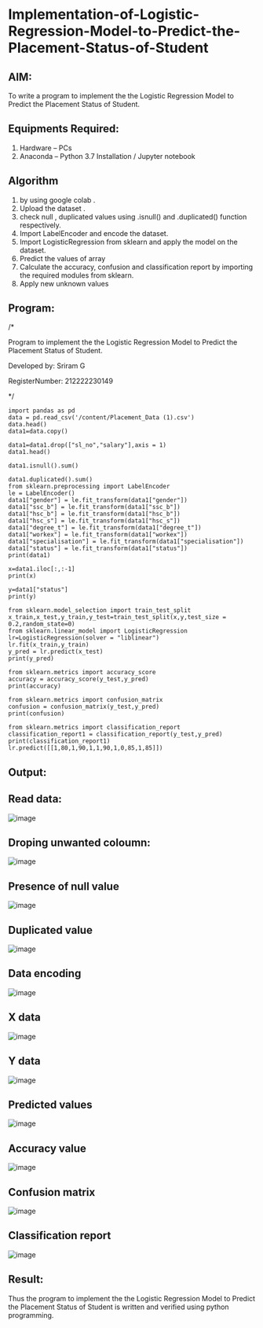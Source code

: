 # Implementation-of-Logistic-Regression-Model-to-Predict-the-Placement-Status-of-Student

## AIM:
To write a program to implement the the Logistic Regression Model to Predict the Placement Status of Student.

## Equipments Required:
1. Hardware – PCs
2. Anaconda – Python 3.7 Installation / Jupyter notebook

## Algorithm

1. by using google colab .
2. Upload the dataset .
3. check null , duplicated values using .isnull() and .duplicated() function respectively.
4. Import LabelEncoder and encode the dataset.
5. Import LogisticRegression from sklearn and apply the model on the dataset.
6. Predict the values of array
7. Calculate the accuracy, confusion and classification report by importing the required modules
from sklearn.
8. Apply new unknown values

## Program:

/*

Program to implement the the Logistic Regression Model to Predict the Placement Status of Student.

Developed by: Sriram G

RegisterNumber:  212222230149

*/

```
import pandas as pd
data = pd.read_csv('/content/Placement_Data (1).csv')
data.head()
data1=data.copy()

data1=data1.drop(["sl_no","salary"],axis = 1)
data1.head()

data1.isnull().sum()

data1.duplicated().sum()
from sklearn.preprocessing import LabelEncoder
le = LabelEncoder()
data1["gender"] = le.fit_transform(data1["gender"])
data1["ssc_b"] = le.fit_transform(data1["ssc_b"])
data1["hsc_b"] = le.fit_transform(data1["hsc_b"])
data1["hsc_s"] = le.fit_transform(data1["hsc_s"])
data1["degree_t"] = le.fit_transform(data1["degree_t"])
data1["workex"] = le.fit_transform(data1["workex"])
data1["specialisation"] = le.fit_transform(data1["specialisation"])
data1["status"] = le.fit_transform(data1["status"])
print(data1)

x=data1.iloc[:,:-1]
print(x)

y=data1["status"]
print(y)

from sklearn.model_selection import train_test_split
x_train,x_test,y_train,y_test=train_test_split(x,y,test_size = 0.2,random_state=0)
from sklearn.linear_model import LogisticRegression
lr=LogisticRegression(solver = "liblinear")
lr.fit(x_train,y_train)
y_pred = lr.predict(x_test)
print(y_pred)

from sklearn.metrics import accuracy_score
accuracy = accuracy_score(y_test,y_pred)
print(accuracy)

from sklearn.metrics import confusion_matrix
confusion = confusion_matrix(y_test,y_pred)
print(confusion)

from sklearn.metrics import classification_report
classification_report1 = classification_report(y_test,y_pred)
print(classification_report1)
lr.predict([[1,80,1,90,1,1,90,1,0,85,1,85]])
```




## Output:

## Read data:

![image](https://github.com/Sriram8452/Implementation-of-Logistic-Regression-Model-to-Predict-the-Placement-Status-of-Student/assets/118708032/55c0d4e2-ce98-49d1-87a2-1a19a6ce21d7)

## Droping unwanted coloumn:

![image](https://github.com/Sriram8452/Implementation-of-Logistic-Regression-Model-to-Predict-the-Placement-Status-of-Student/assets/118708032/453bb407-8743-454e-9c1f-d1df58e3864b)

## Presence of null value


![image](https://github.com/Sriram8452/Implementation-of-Logistic-Regression-Model-to-Predict-the-Placement-Status-of-Student/assets/118708032/4451580f-0932-43a1-863b-8c77b3a5d600)

## Duplicated value

![image](https://github.com/Sriram8452/Implementation-of-Logistic-Regression-Model-to-Predict-the-Placement-Status-of-Student/assets/118708032/505db50d-cc56-47a1-9fc6-adea0e212ce9)

## Data encoding


![image](https://github.com/Sriram8452/Implementation-of-Logistic-Regression-Model-to-Predict-the-Placement-Status-of-Student/assets/118708032/49b2af74-c018-46ba-a1d9-d0f80bd9b30d)

## X data


![image](https://github.com/Sriram8452/Implementation-of-Logistic-Regression-Model-to-Predict-the-Placement-Status-of-Student/assets/118708032/e3b42d83-5905-40b7-80b0-df87650fe585)

## Y data


![image](https://github.com/Sriram8452/Implementation-of-Logistic-Regression-Model-to-Predict-the-Placement-Status-of-Student/assets/118708032/845dfe95-a1c2-45b3-acbc-fb5118c53d87)

## Predicted values

![image](https://github.com/Sriram8452/Implementation-of-Logistic-Regression-Model-to-Predict-the-Placement-Status-of-Student/assets/118708032/d2fb809c-8a4d-455b-867c-c622ed47e805)

## Accuracy value


![image](https://github.com/Sriram8452/Implementation-of-Logistic-Regression-Model-to-Predict-the-Placement-Status-of-Student/assets/118708032/a57fcbc6-8bdc-4fe9-9cd6-068f048dad4d)

## Confusion matrix


![image](https://github.com/Sriram8452/Implementation-of-Logistic-Regression-Model-to-Predict-the-Placement-Status-of-Student/assets/118708032/ea9b09b3-674b-436a-8521-4d72289950b9)

## Classification report


![image](https://github.com/Sriram8452/Implementation-of-Logistic-Regression-Model-to-Predict-the-Placement-Status-of-Student/assets/118708032/80ddf74a-3387-4260-a9a5-4283f54196e6)

## Result:
Thus the program to implement the the Logistic Regression Model to Predict the Placement Status of Student is written and verified using python programming.

